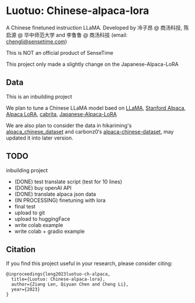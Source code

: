 # Luotuo: Chinese-alpaca-lora
A Chinese finetuned instruction LLaMA. Developed by 冷子昂 @ 商汤科技, 陈启源 @ 华中师范大学 and 李鲁鲁 @ 商汤科技
(email: chengli@sensetime.com)

This is NOT an official product of SenseTime

This project only made a slightly change on the Japanese-Alpaca-LoRA

## Data

This is an inbuilding project

We plan to tune a Chinese LLaMA model baed on [LLaMA](https://ai.facebook.com/blog/large-language-model-llama-meta-ai/), [Stanford Alpaca](https://github.com/tatsu-lab/stanford_alpaca), [Alpaca LoRA](https://github.com/tloen/alpaca-lora), [cabrita](https://github.com/22-hours/cabrita), [Japanese-Alpaca-LoRA](https://github.com/masa3141/japanese-alpaca-lora)

We are also plan to consider the data in hikariming's [alpaca_chinese_dataset](https://github.com/hikariming/alpaca_chinese_dataset) and carbonz0‘s [alpaca-chinese-dataset](https://github.com/carbonz0/alpaca-chinese-dataset), may updated it into later version.

## TODO

inbuilding project
+ (DONE) test translate script (test for 10 lines)
+ (DONE) buy openAI API
+ (DONE) translate alpaca json data
+ (IN PROCESSING) finetuning with lora
+ final test
+ upload to git
+ upload to huggingFace
+ write colab example
+ write colab + gradio example

## Citation 
If you find this project useful in your research, please consider citing:

```
@inproceedings{leng2023luotuo-ch-alpaca,
  title={Luotuo: Chinese-alpaca-lora},
  author={Ziang Len, Qiyuan Chen and Cheng Li},
  year={2023}
}
```

